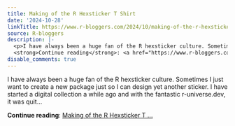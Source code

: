 ```yaml
---
title: Making of the R Hexsticker T Shirt
date: '2024-10-28'
linkTitle: https://www.r-bloggers.com/2024/10/making-of-the-r-hexsticker-t-shirt/
source: R-bloggers
description: |-
  <p>I have always been a huge fan of the R hexsticker culture. Sometimes I just want to create a new package just so I can design yet another sticker. I have started a digital collection a while ago and with the fantastic r-universe.dev, it was quit...</p>
  <strong>Continue reading</strong>: <a href="https://www.r-bloggers.com/2024/10/making-of-the-r-hexsticker-t-shirt/">Making of the R Hexsticker T ...
disable_comments: true
---
```

<p>I have always been a huge fan of the R hexsticker culture. Sometimes I just want to create a new package just so I can design yet another sticker. I have started a digital collection a while ago and with the fantastic r-universe.dev, it was quit...</p>
<strong>Continue reading</strong>: <a href="https://www.r-bloggers.com/2024/10/making-of-the-r-hexsticker-t-shirt/">Making of the R Hexsticker T ...